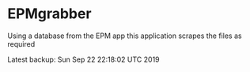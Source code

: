 # EPMgrabber
Using a database from the EPM app this application scrapes the files as required


Latest backup: Sun Sep 22 22:18:02 UTC 2019
